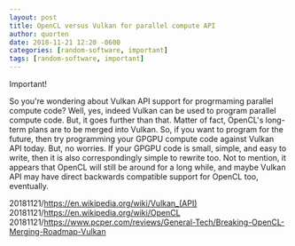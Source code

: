 ```yaml
---
layout: post
title: OpenCL versus Vulkan for parallel compute API
author: quorten
date: 2018-11-21 12:20 -0600
categories: [random-software, important]
tags: [random-software, important]
---
```


Important!

So you're wondering about Vulkan API support for progrmaming parallel
compute code?  Well, yes, indeed Vulkan can be used to program
parallel compute code.  But, it goes further than that.  Matter of
fact, OpenCL's long-term plans are to be merged into Vulkan.  So, if
you want to program for the future, then try programming your GPGPU
compute code against Vulkan API today.  But, no worries.  If your
GPGPU code is small, simple, and easy to write, then it is also
correspondingly simple to rewrite too.  Not to mention, it appears
that OpenCL will still be around for a long while, and maybe Vulkan
API may have direct backwards compatible support for OpenCL too,
eventually.

20181121/https://en.wikipedia.org/wiki/Vulkan_(API)  
20181121/https://en.wikipedia.org/wiki/OpenCL  
20181121/https://www.pcper.com/reviews/General-Tech/Breaking-OpenCL-Merging-Roadmap-Vulkan
